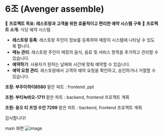 # 6조 (Avenger assemble)


🥅 **프로젝트 목표:  레스토랑과 고객을 위한 효율적이고 편리한 예약 시스템 구축**
🎯 **프로젝트 소개:**  식당 예약 시스템

- **레스토랑 등록**: 레스토랑 주인이 정보를 등록하여 매장이 시스템에 나타날 수 있도록 합니다.
- **메뉴 관리**: 레스토랑 주인이 매장의 음식, 음료 및 서비스 항목을 추가하고 관리할 수 있습니다.
- **예약하기**: 사용자가 원하는 날짜와 시간에 맞춰 예약할 수 있습니다.
- **예약 요청 관리**: 레스토랑에서 고객의 예약 요청을 확인하고, 승인하거나 거절할 수 있습니다.


**조장: 부주이하이8580**
맡은 파트 : frontend ,ppt

**조원: 부티녹바오-1711**
맡은 파트 :  backend, frontend 프로젝트 계획

**조원: 응오 티 프엉 수안 7299**
맡은 파트 : backend, frontend 프로젝트 계획

감사합니다!

main 화면
![image](https://github.com/user-attachments/assets/1306f27e-cf81-4223-b756-cf7f5ee00471)
